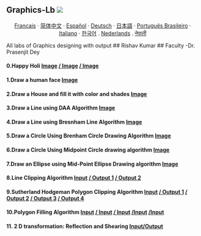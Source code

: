 ## Graphics-Lb         ![](https://visitor-badge.laobi.icu/badge?page_id=Rishav9852Kumar/Graphics-Lb)
 <p align="center">
    <a href="/docs/readme_fr.md">Français</a>
    ·
    <a href="/docs/readme_cn.md">简体中文</a>
    ·
    <a href="/docs/readme_es.md">Español</a>
    ·
    <a href="/docs/readme_de.md">Deutsch</a>
    ·
    <a href="/docs/readme_ja.md">日本語</a>
    ·
    <a href="/docs/readme_pt-BR.md">Português Brasileiro</a>
    ·
    <a href="/docs/readme_it.md">Italiano</a>
    ·
    <a href="/docs/readme_kr.md">한국어</a>
    .
    <a href="/docs/readme_nl.md">Nederlands</a>
    .
    <a href="/docs/readme_np.md">नेपाली</a>
  </p>
All labs of Graphics designing with output
## Rishav Kumar  
## Faculty -Dr. Prasenjit Dey

#### 0.Happy Holi [Image](https://github.com/Rishav9852Kumar/Graphics-Lb/blob/main/image/0.a1.PNG) [/ Image](https://github.com/Rishav9852Kumar/Graphics-Lb/blob/main/image/0.a2.PNG)  [/ Image](https://github.com/Rishav9852Kumar/Graphics-Lb/blob/main/image/0.a3.PNG)
#### 1.Draw a human face [Image](https://github.com/Rishav9852Kumar/Graphics-Lb/blob/main/image/1.png)
#### 2.Draw a House and fill it with color and shades [Image](https://github.com/Rishav9852Kumar/Graphics-Lb/blob/main/image/2.png)
#### 3.Draw a Line using DAA Algorithm [Image](https://github.com/Rishav9852Kumar/Graphics-Lb/blob/main/image/3.png)
#### 4.Draw a Line using Bresnham Line Algorithm [Image](https://github.com/Rishav9852Kumar/Graphics-Lb/blob/main/image/4.png)
#### 5.Draw a Circle Using Brenham Circle Drawing Algorithm [Image](https://github.com/Rishav9852Kumar/Graphics-Lb/blob/main/image/5.PNG)
#### 6.Draw a Circle Using Midpoint Circle drawing algorithm [Image](https://github.com/Rishav9852Kumar/Graphics-Lb/blob/main/image/6.PNG)
#### 7.Draw an Ellipse using Mid-Point Ellipse Drawing algorithm [Image](https://github.com/Rishav9852Kumar/Graphics-Lb/blob/main/image/7.png)
#### 8.Line Clipping Algorithm [Input](https://github.com/Rishav9852Kumar/Graphics-Lb/blob/main/image/8.1.PNG)   [/ Output 1](https://github.com/Rishav9852Kumar/Graphics-Lb/blob/main/image/8.2.PNG) [/ Output 2](https://github.com/Rishav9852Kumar/Graphics-Lb/blob/main/image/8.3.PNG)
#### 9.Sutherland Hodgeman Polygon Clipping Algorithm [Input](https://github.com/Rishav9852Kumar/Graphics-Lb/blob/main/image/9.1%20(2).PNG)  [/ Output 1](https://github.com/Rishav9852Kumar/Graphics-Lb/blob/main/image/9.2.PNG) [/ Output 2](https://github.com/Rishav9852Kumar/Graphics-Lb/blob/main/image/9.2.PNG) [/ Output 3](https://github.com/Rishav9852Kumar/Graphics-Lb/blob/main/image/9.3.PNG) [/ Output 4](https://github.com/Rishav9852Kumar/Graphics-Lb/blob/main/image/9.4.PNG)
#### 10.Polygon Filling Algorithm [Input](https://github.com/Rishav9852Kumar/Graphics-Lb/blob/main/image/10.1.PNG) [/ Input](https://github.com/Rishav9852Kumar/Graphics-Lb/blob/main/image/10.2.PNG) [/ Input](https://github.com/Rishav9852Kumar/Graphics-Lb/blob/main/image/10.3.PNG) [/Input](https://github.com/Rishav9852Kumar/Graphics-Lb/blob/main/image/10.4.PNG) [/Input](https://github.com/Rishav9852Kumar/Graphics-Lb/blob/main/image/10.7.PNG)
#### 11.  2 D transformation: Reflection and Shearing [Input/Output](https://github.com/Rishav9852Kumar/Graphics-Lb/blob/main/image/11.PNG)

